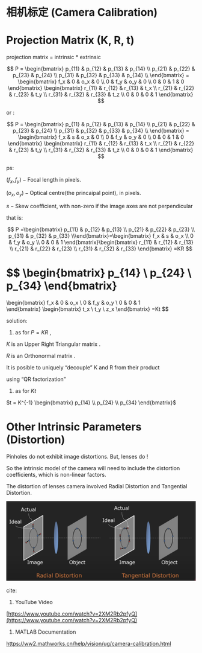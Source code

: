 # 相机标定 (Camera Calibration)

# Projection Matrix (K, R, t)

projection matrix = intrinsic * extrinsic 

$$
P =
\begin{bmatrix}
p_{11} & p_{12} & p_{13} & p_{14} \\
p_{21} & p_{22} & p_{23} & p_{24} \\
p_{31} & p_{32} & p_{33} & p_{34} \\
\end{bmatrix} =
\begin{bmatrix}
f_x & 0     & o_x   & 0 \\
0   & f_y   & o_y   & 0 \\
0   & 0     & 1     & 0
\end{bmatrix}
\begin{bmatrix}
r_{11} & r_{12} & r_{13} & t_x \\
r_{21} & r_{22} & r_{23} & t_y \\
r_{31} & r_{32} & r_{33} & t_z \\
0      & 0      & 0      & 1
\end{bmatrix}
$$

or :

$$
P =
\begin{bmatrix}
p_{11} & p_{12} & p_{13} & p_{14} \\
p_{21} & p_{22} & p_{23} & p_{24} \\
p_{31} & p_{32} & p_{33} & p_{34} \\
\end{bmatrix} =
\begin{bmatrix}
f_x & s     & o_x & 0 \\
0   & f_y   & o_y & 0 \\
0    & 0    & 1   & 0
\end{bmatrix}
\begin{bmatrix}
r_{11} & r_{12} & r_{13} & t_x \\
r_{21} & r_{22} & r_{23} & t_y \\
r_{31} & r_{32} & r_{33} & t_z \\
0 & 0 & 0 & 1
\end{bmatrix}
$$

ps:

$(f_x, f_y) -\text{Focal length in pixels}.$

$(o_x,o_y) - \text{Optical centre(the princaipal point), in pixels.}$ 

$s -\text{Skew coefficient, with non-zero if the image axes are not perpendicular}$

that is:

$$
P =\begin{bmatrix}
p_{11} & p_{12} & p_{13} \\
p_{21} & p_{22} & p_{23} \\
p_{31} & p_{32} & p_{33}  \\\end{bmatrix}=\begin{bmatrix}
f_x & s   & o_x \\
0   & f_y & o_y \\ 
0   & 0   & 1 \end{bmatrix}\begin{bmatrix}
r_{11} & r_{12} & r_{13}  \\
r_{21} & r_{22} & r_{23}  \\
r_{31} & r_{32} & r_{33} \end{bmatrix} =KR
$$

$$
\begin{bmatrix}
p_{14} \\
p_{24} \\
p_{34}
\end{bmatrix} 
=
\begin{bmatrix}
f_x & 0   & o_x  \\
0   & f_y & o_y  \\
0   & 0   & 1    
\end{bmatrix} 
\begin{bmatrix}
t_x \\
t_y \\
z_x
\end{bmatrix}
=Kt
$$

solution:

1. as for $P=KR$ , 

$K$ is an Upper Right Triangular matrix .

$R$ is an Orthonormal matrix .

It is posible to uniquely “decouple” K and R from their product

using “QR factorization” 

1. as for $Kt$

$t = K^{-1}
\begin{bmatrix}
p_{14} \\
p_{24} \\
p_{34}
\end{bmatrix}$ 

# Other Intrinsic Parameters (Distortion)

Pinholes do not exhibit image distortions. But, lenses do !

So the intrinsic model of the camera will need to include the distortion coefficients, which is non-linear factors. 

The distortion of lenses camera involved Radial Distortion and Tangential Distortion.

![image.png](../images/calibration.png)

cite:

1. YouTube Video

[https://www.youtube.com/watch?v=2XM2Rb2pfyQ](https://www.youtube.com/watch?v=2XM2Rb2pfyQ)

1. MATLAB Documentation

https://ww2.mathworks.cn/help/vision/ug/camera-calibration.html